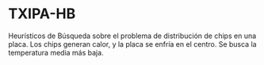# TXIPA-HB
 Heurísticos de Búsqueda sobre el problema de distribución de chips en una placa. Los chips generan calor, y la placa se enfría en el centro. Se busca la temperatura media más baja.
